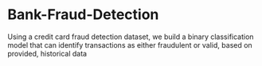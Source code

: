 # Bank-Fraud-Detection
Using a credit card fraud detection dataset, we build a binary classification model that can identify transactions as either fraudulent or valid, based on provided, historical data
